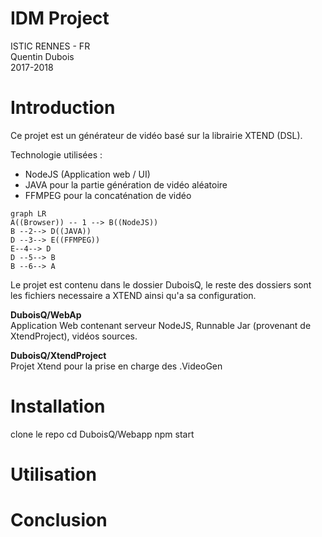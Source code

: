 # IDM Project
ISTIC RENNES - FR    
Quentin Dubois    
2017-2018

# Introduction

Ce projet est un générateur de vidéo basé sur la librairie XTEND (DSL).   

Technologie utilisées : 
 -	NodeJS  (Application web / UI)
-	JAVA  pour la partie génération de vidéo aléatoire
-  FFMPEG pour la concaténation de vidéo  


```mermaid
graph LR
A((Browser)) -- 1 --> B((NodeJS))
B --2--> D((JAVA))
D --3--> E((FFMPEG))
E--4--> D
D --5--> B
B --6--> A
```

Le projet est contenu dans le dossier DuboisQ, le reste des dossiers sont les fichiers necessaire a XTEND ainsi qu'a sa configuration.

**DuboisQ/WebAp**    
Application Web contenant serveur NodeJS, Runnable Jar (provenant de XtendProject), vidéos sources.          
    
**DuboisQ/XtendProject**    
Projet Xtend pour la prise en charge des .VideoGen

# Installation

clone le repo
cd DuboisQ/Webapp
npm start

# Utilisation


# Conclusion


